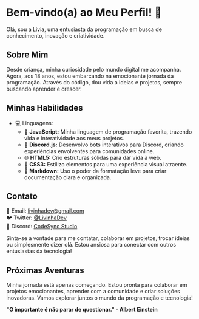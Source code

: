 # Bem-vindo(a) ao Meu Perfil! 👋

Olá, sou a Livia, uma entusiasta da programação em busca de conhecimento, inovação e criatividade.

## Sobre Mim

Desde criança, minha curiosidade pelo mundo digital me acompanha. Agora, aos 18 anos, estou embarcando na emocionante jornada da programação. Através do código, dou vida a ideias e projetos, sempre buscando aprender e crescer.

## Minhas Habilidades

- 💻 Linguagens:
  - 🚀 **JavaScript:** Minha linguagem de programação favorita, trazendo vida e interatividade aos meus projetos.
  - 🤖 **Discord.js:** Desenvolvo bots interativos para Discord, criando experiências envolventes para comunidades online.
  - 🌐 **HTML5:** Crio estruturas sólidas para dar vida à web.
  - 🎨 **CSS3:** Estilizo elementos para uma experiência visual atraente.
  - 📝 **Markdown:** Uso o poder da formatação leve para criar documentação clara e organizada.


## Contato

📧 Email: livinhadev@gmail.com  
🐦 Twitter: [@LivinhaDev](https://twitter.com/LivinhaDev)  
💬 Discord: [CodeSync Studio](https://discord.gg/EtkuAmkEGA)

Sinta-se à vontade para me contatar, colaborar em projetos, trocar ideias ou simplesmente dizer olá. Estou ansiosa para conectar com outros entusiastas da tecnologia!

## Próximas Aventuras

Minha jornada está apenas começando. Estou pronta para colaborar em projetos emocionantes, aprender com a comunidade e criar soluções inovadoras. Vamos explorar juntos o mundo da programação e tecnologia!

<!-- Encerramento -->
**"O importante é não parar de questionar." - Albert Einstein**
